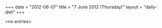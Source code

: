 +++
date = "2012-06-07"
title = "7 June 2012 (Thursday)"
layout = "daily-diet"
+++

<p>&lt;no entries&gt;</p>